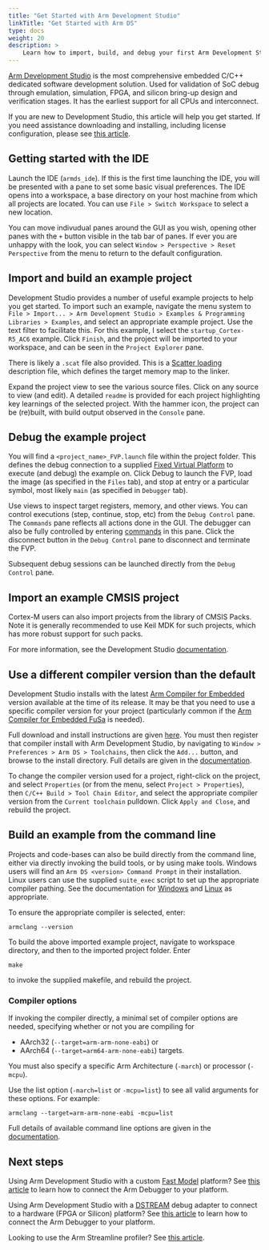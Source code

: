 ```yaml
---
title: "Get Started with Arm Development Studio"
linkTitle: "Get Started with Arm DS"
type: docs
weight: 20
description: >
    Learn how to import, build, and debug your first Arm Development Studio project
---
```

[Arm Development Studio](https://developer.arm.com/Tools%20and%20Software/Arm%20Development%20Studio) is the most comprehensive embedded C/C++ dedicated software development solution. Used for validation of SoC debug through emulation, simulation, FPGA, and silicon bring-up design and verification stages. It has the earliest support for all CPUs and interconnect.

If you are new to Development Studio, this article will help you get started. If you need assistance downloading and installing, including license configuration, please see [this article](/successkits/install).

## Getting started with the IDE

Launch the IDE (`armds_ide`). If this is the first time launching the IDE, you will be presented with a pane to set some basic visual preferences. The IDE opens into a workspace, a base directory on your host machine from which all projects are located. You can use `File > Switch Workspace` to select a new location.

You can move indivudual panes around the GUI as you wish, opening other panes with the `+` button visible in the tab bar of panes. If ever you are unhappy with the look, you can select `Window > Perspective > Reset Perspective` from the menu to return to the default configuration. 

## Import and build an example project

Development Studio provides a number of useful example projects to help you get started. To import such an example, navigate the menu system to `File > Import... > Arm Development Studio > Examples & Programming Libraries > Examples`, and select an appropriate example project. Use the text filter to facilitate this. For this example, I select the `startup_Cortex-R5_AC6` example. Click `Finish`, and the project will be imported to your workspace, and can be seen in the `Project Explorer` pane.

There is likely a `.scat` file also provided. This is a [Scatter loading](https://developer.arm.com/documentation/101754/latest/armlink-Reference/Scatter-loading-Features/The-scatter-loading-mechanism/Overview-of-scatter-loading) description file, which defines the target memory map to the linker.

Expand the project view to see the various source files. Click on any source to view (and edit). A detailed `readme` is provided for each project highlighting key learnings of the selected project. With the hammer icon, the project can be (re)built, with build output observed in the `Console` pane.

## Debug the example project

You will find a `<project_name>_FVP.launch` file within the project folder. This defines the debug connection to a supplied [Fixed Virtual Platform](https://developer.arm.com/Tools%20and%20Software/Fixed%20Virtual%20Platforms) to execute (and debug) the example on. Click Debug to launch the FVP, load the image (as specified in the `Files` tab), and stop at entry or a particular symbol, most likely `main` (as specified in `Debugger` tab).

Use views to inspect target registers, memory, and other views. You can control executions (step, continue, stop, etc) from the `Debug Control` pane. The `Commands` pane reflects all actions done in the GUI. The debugger can also be fully controlled by entering [commands](https://developer.arm.com/documentation/101471) in this pane. Click the disconnect button in the `Debug Control` pane to disconnect and terminate the FVP.

Subsequent debug sessions can be launched directly from the `Debug Control` pane.

## Import an example CMSIS project

Cortex-M users can also import projects from the library of CMSIS Packs. Note it is generally recommended to use Keil MDK for such projects, which has more robust support for such packs.

For more information, see the Development Studio [documentation](https://developer.arm.com/documentation/101469/latest/Migrating-from-DS-5-to-Arm-Development-Studio/CMSIS-Packs).

## Use a different compiler version than the default

Development Studio installs with the latest [Arm Compiler for Embedded](https://developer.arm.com/Tools%20and%20Software/Arm%20Compiler%20for%20Embedded) version available at the time of its release. It may be that you need to use a specific compiler version for your project (particularly common if the [Arm Compiler for Embedded FuSa](https://developer.arm.com/Tools%20and%20Software/Arm%20Compiler%20for%20Embedded%20FuSa) is needed).

Full download and install instructions are given [here](/compilers/install_armclang). You must then register that compiler install with Arm Development Studio, by navigating to `Window > Preferences > Arm DS > Toolchains`, then click the `Add...` button, and browse to the install directory. Full details are given in the [documentation](https://developer.arm.com/documentation/101469/latest/Installing-and-configuring-Arm-Development-Studio/Register-a-compiler-toolchain).

To change the compiler version used for a project, right-click on the project, and select `Properties` (or from the menu, select `Project > Properties`), then `C/C++ Build > Tool Chain Editor`, and select the appropriate compiler version from the `Current toolchain` pulldown. Click `Apply and Close`, and rebuild the project.

## Build an example from the command line

Projects and code-bases can also be build directly from the command line, either via directly invoking the build tools, or by using make tools. Windows users will find an `Arm DS <version> Command Prompt` in their installation. Linux users can use the supplied `suite_exec` script to set up the appropriate compiler pathing. See the documentation for [Windows](https://developer.arm.com/documentation/101469/latest/Installing-and-configuring-Arm-Development-Studio/Register-a-compiler-toolchain/Configure-a-compiler-toolchain-for-the-Arm-DS-command-prompt/Configure-a-compiler-toolchain-for-the-Arm-DS-command-prompt-on-Windows) and [Linux](https://developer.arm.com/documentation/101469/latest/Installing-and-configuring-Arm-Development-Studio/Register-a-compiler-toolchain/Configure-a-compiler-toolchain-for-the-Arm-DS-command-prompt/Configure-a-compiler-toolchain-for-the-Arm-DS-command-prompt-on-Linux) as appropriate.

To ensure the appropriate compiler is selected, enter:
```console
armclang --version
```
To build the above imported example project, navigate to workspace directory, and then to the imported project folder. Enter
```console
make
```
to invoke the supplied makefile, and rebuild the project.

### Compiler options

If invoking the compiler directly, a minimal set of compiler options are needed, specifying whether or not you are compiling for
* AArch32 (`--target=arm-arm-none-eabi`) or
* AArch64 (`--target=arm64-arm-none-eabi`) targets.

You must also specify a specific Arm Architecture (`-march`) or processor (`-mcpu`).

Use the list option (`-march=list` or `-mcpu=list`) to see all valid arguments for these options. For example:
```console
armclang --target=arm-arm-none-eabi -mcpu=list
```

Full details of available command line options are given in the [documentation](https://developer.arm.com/documentation/101754).

## Next steps

Using Arm Development Studio with a custom [Fast Model](https://developer.arm.com/Tools%20and%20Software/Fast%20Models) platform? See [this article](/getstarted/ds_fm) to learn how to connect the Arm Debugger to your platform.

Using Arm Development Studio with a [DSTREAM](https://developer.arm.com/Tools%20and%20Software/DSTREAM-ST#Editions) debug adapter to connect to a hardware (FPGA or Silicon) platform? See [this article](/getstarted/dstream) to learn how to connect the Arm Debugger to your platform.

Looking to use the Arm Streamline profiler? See [this article](/getstarted/streamline).